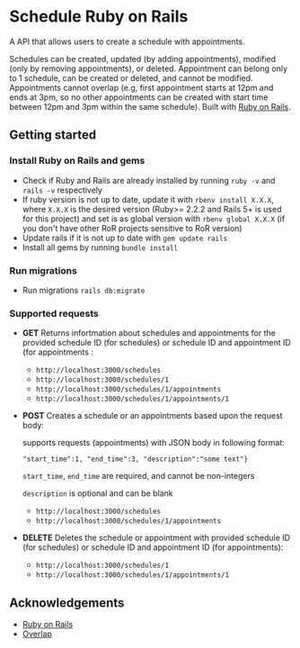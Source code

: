 # Schedule Ruby on Rails  

A API that allows users to create a schedule with appointments.

Schedules can be created, updated (by adding appointments), modified (only by removing appointments), or deleted. Appointment can belong only to 1 schedule, can be created or deleted, and cannot be modified. Appointments cannot overlap (e.g, first appointment starts at 12pm and ends at 3pm, so no other appointments can be created with start time between 12pm and 3pm within the same schedule). Built with [Ruby on Rails](https://rubyonrails.org/).

## Getting started
### Install Ruby on Rails and gems

* Check if Ruby and Rails are already installed  by running `ruby -v` and `rails -v` respectively
* If ruby version is not up to date, update it with `rbenv install X.X.X`, where `X.X.X` is the desired version (Ruby>= 2.2.2 and Rails 5+ is used for this project) and set is as global version with `rbenv global X.X.X` (if you don't have other  RoR projects sensitive to RoR version)
* Update rails if it is not up to date with `gem update rails`
* Install all  gems by running `bundle install`

### Run migrations
* Run migrations `rails db:migrate`

### Supported requests 
  - **GET** Returns infortmation about schedules and appointments for the provided schedule ID (for schedules) or schedule ID and appointment ID (for appointments :  
      - `http://localhost:3000/schedules`
      - `http://localhost:3000/schedules/1`
      - `http://localhost:3000/schedules/1/appointments`
      - `http://localhost:3000/schedules/1/appointments/1`
  - **POST** Creates a schedule or an appointments based upon the request body:
  
      supports requests (appointments) with JSON body in following format:
      
      ```"start_time":1, "end_time":3, "description":"some text"}```
      
      `start_time`, `end_time` are required, and cannot be non-integers
      
      `description` is optional and can be blank
      
      - `http://localhost:3000/schedules`
      - `http://localhost:3000/schedules/1/appointments`
  - **DELETE** Deletes the schedule or appointment with provided schedule ID (for schedules) or schedule ID and appointment ID (for appointments):
      - `http://localhost:3000/schedules/1`
      - `http://localhost:3000/schedules/1/appointments/1`
  
  ## Acknowledgements
   - [Ruby on Rails](https://rubyonrails.org/)
   - [Overlap](https://github.com/robinbortlik/validates_overlap)
